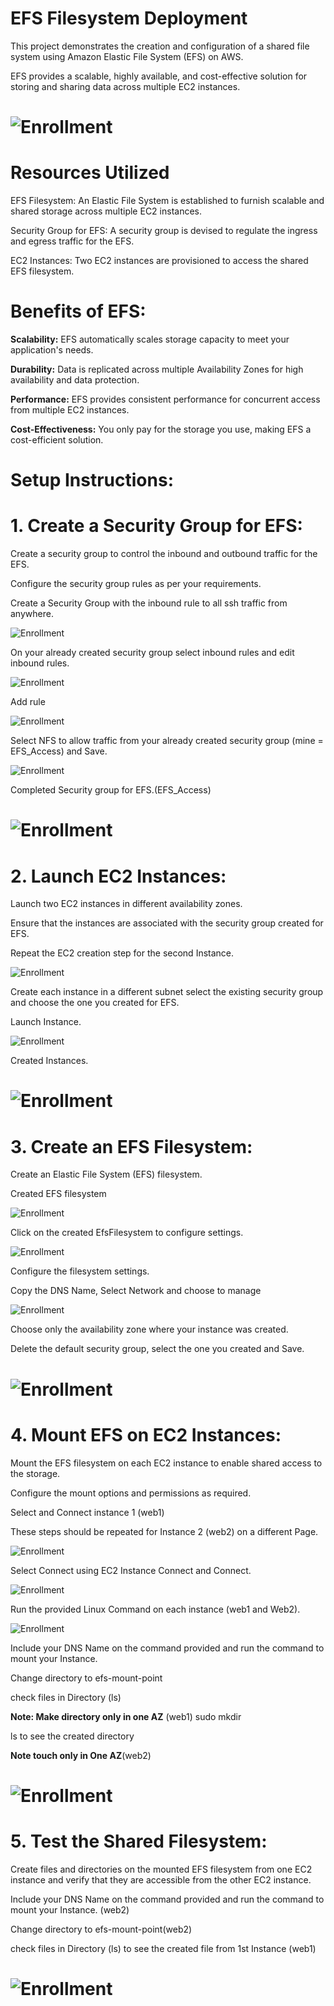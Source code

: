 # EFS Filesystem Deployment

  This project demonstrates the creation and configuration of a shared file system using Amazon Elastic File System (EFS) on AWS. 

  EFS provides a scalable, highly available, and cost-effective solution for storing and sharing data across multiple EC2 instances.

# ![Enrollment](Images/efs.png)

# Resources Utilized

  EFS Filesystem: An Elastic File System is established to furnish scalable and shared storage across multiple EC2 instances.

  Security Group for EFS: A security group is devised to regulate the ingress and egress traffic for the EFS.

  EC2 Instances: Two EC2 instances are provisioned to access the shared EFS filesystem.

# Benefits of EFS:

  **Scalability:** EFS automatically scales storage capacity to meet your application's needs.

  **Durability:** Data is replicated across multiple Availability Zones for high availability and data protection.

  **Performance:** EFS provides consistent performance for concurrent access from multiple EC2 instances.

  **Cost-Effectiveness:** You only pay for the storage you use, making EFS a cost-efficient solution.


# Setup Instructions:

# 1. Create a Security Group for EFS:

  Create a security group to control the inbound and outbound traffic for the EFS. 

  Configure the security group rules as per your requirements.
  
  Create a Security Group with the inbound rule to all ssh traffic from anywhere.
  
  ![Enrollment](Images/sg1.png)

  On your already created security group select inbound rules and edit inbound rules.
  
  ![Enrollment](Images/sg2.png)

  Add rule
  
  ![Enrollment](Images/sg3.png)

  Select NFS to allow traffic from your already created security group (mine = EFS_Access) and Save.
  
  ![Enrollment](Images/sg4.png)

  Completed Security group for EFS.(EFS_Access)
  
  # ![Enrollment](Images/sg5.png)

# 2. Launch EC2 Instances:

  Launch two EC2 instances in different availability zones.

  Ensure that the instances are associated with the security group created for EFS.

  Repeat the EC2 creation step for the second Instance.
  
   ![Enrollment](Images/ec2.png)

  Create each instance in a different subnet select the existing security group and choose the one you created for EFS. 
  
  Launch Instance.
  
  ![Enrollment](Images/ec2.1.png)

  Created Instances.
  
  # ![Enrollment](Images/ec2.2.png)

# 3. Create an EFS Filesystem:

  Create an Elastic File System (EFS) filesystem. 

   Created EFS filesystem 
   
  ![Enrollment](Images/efs1.png)

  Click on the created EfsFilesystem to configure settings.
  
  ![Enrollment](Images/efs2.png)

  Configure the filesystem settings.

  Copy the DNS Name, Select Network and choose to manage

  ![Enrollment](Images/efs3.png)

  Choose only the availability zone where your instance was created. 
  
  Delete the default security group, select the one you created and Save.
  # ![Enrollment](Images/efs4.png)

# 4. Mount EFS on EC2 Instances:

  Mount the EFS filesystem on each EC2 instance to enable shared access to the storage. 
  
  Configure the mount options and permissions as required.
  
  Select and Connect instance 1 (web1)

  These steps should be repeated for Instance 2 (web2) on a different Page.
  
  ![Enrollment](Images/mount1.png)

  Select Connect using EC2 Instance Connect and Connect.
  
  ![Enrollment](Images/mount2.png)

  Run the provided Linux Command on each instance (web1 and Web2). 
  
  ![Enrollment](Images/Mount3.png)

  Include your DNS Name on the command provided and run the command to mount your Instance.

  Change directory to efs-mount-point

  check files in Directory (ls)

  **Note: Make directory only in one AZ** (web1)
  sudo mkdir <filename>
  
  ls to see the created directory

  **Note touch <filename> only in One AZ**(web2)

  # ![Enrollment](Images/mount4.png)
 

# 5. Test the Shared Filesystem:

  Create files and directories on the mounted EFS filesystem from one EC2 instance and verify that they are accessible from the other EC2 instance. 

  Include your DNS Name on the command provided and run the command to mount your Instance. (web2)

  Change directory to efs-mount-point(web2)

  check files in Directory (ls) to see the created file from 1st Instance (web1)
  
  # ![Enrollment](Images/Mount5.png)


